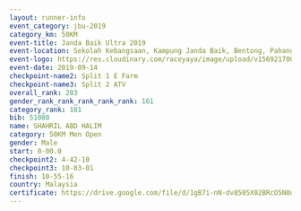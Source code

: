 ```yaml
---
layout: runner-info 
event_category: jbu-2019 
category_km: 50KM 
event-title: Janda Baik Ultra 2019 
event-location: Sekolah Kebangsaan, Kampung Janda Baik, Bentong, Pahang, Malaysia 
event-logo: https://res.cloudinary.com/raceyaya/image/upload/v1569217009/logo/janda-baik_vch1pc.jpg 
event-date: 2019-09-14 
checkpoint-name2: Split 1 E Farm 
checkpoint-name3: Split 2 ATV 
overall_rank: 203
gender_rank_rank_rank_rank_rank: 161
category_rank: 101
bib: 51080
name: SHAHRIL ABD HALIM
category: 50KM Men Open
gender: Male
start: 0-00.0
checkpoint2: 4-42-10
checkpoint3: 10-03-01
finish: 10-55-16
country: Malaysia
certificate: https://drive.google.com/file/d/1gB7i-nN-dv8505X02BRcO5N0uSWGyEVu/view?usp=sharing
---
```

